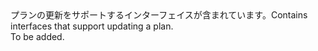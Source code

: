 <Namespace Name="Microsoft.Azure.Management.AppService.Fluent.AppServicePlan.Update">
  <Docs>
    <summary><span data-ttu-id="e6840-101">プランの更新をサポートするインターフェイスが含まれています。</span><span class="sxs-lookup"><span data-stu-id="e6840-101">Contains interfaces that support updating a plan.</span></span></summary> 
    <remarks>To be added.</remarks>
  </Docs>
</Namespace>
